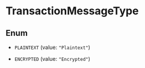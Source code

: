 

# TransactionMessageType

## Enum


* `PLAINTEXT` (value: `"Plaintext"`)

* `ENCRYPTED` (value: `"Encrypted"`)



